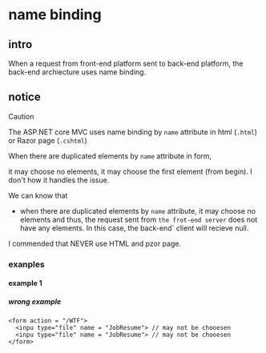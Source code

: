 # name binding
## intro
When a request from front-end platform sent to back-end platform, the back-end archiecture uses name binding.

## notice
> [!CAUTION]
> The ASP.NET core MVC uses name binding by `name` attribute in html (`.html`) or Razor page (`.cshtml`)
> 
> When there are duplicated elements by `name` attribute in form,
>
> it may choose no elements, it may choose the first element (from begin). I don't how it handles the issue.
>
> We can know that
>
> + when there are duplicated elements by `name` attribute, it may choose no elements and thus, the request sent from `the frot-end server` does not
 have any elements. In this case, the back-end` client will recieve null.
>
> I commended that NEVER use HTML and pzor page.

### exanples
#### example 1
##### wrong example
```
<form action = "/WTF">
  <inpu type="file" name = "JobResume"> // may not be chooesen 
  <inpu type="file" name = "JobResume"> // may not be chooesen 
</form>
```






